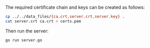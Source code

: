 The required certificate chain and keys can be created as follows:
```bash
cp ../../data_files/{ca.crt,server.crt,server.key} .
cat server.crt ca.crt > certs.pem
```

Then run the server:
```bash
go run server.go
```
